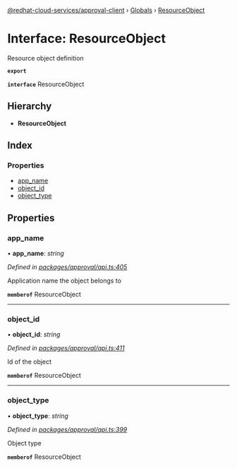 [@redhat-cloud-services/approval-client](../README.md) › [Globals](../globals.md) › [ResourceObject](resourceobject.md)

# Interface: ResourceObject

Resource object definition

**`export`** 

**`interface`** ResourceObject

## Hierarchy

* **ResourceObject**

## Index

### Properties

* [app_name](resourceobject.md#app_name)
* [object_id](resourceobject.md#object_id)
* [object_type](resourceobject.md#object_type)

## Properties

###  app_name

• **app_name**: *string*

*Defined in [packages/approval/api.ts:405](https://github.com/RedHatInsights/javascript-clients/blob/master/packages/approval/api.ts#L405)*

Application name the object belongs to

**`memberof`** ResourceObject

___

###  object_id

• **object_id**: *string*

*Defined in [packages/approval/api.ts:411](https://github.com/RedHatInsights/javascript-clients/blob/master/packages/approval/api.ts#L411)*

Id of the object

**`memberof`** ResourceObject

___

###  object_type

• **object_type**: *string*

*Defined in [packages/approval/api.ts:399](https://github.com/RedHatInsights/javascript-clients/blob/master/packages/approval/api.ts#L399)*

Object type

**`memberof`** ResourceObject
